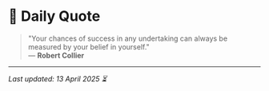 # 📜 Daily Quote

> "Your chances of success in any undertaking can always be measured by your belief in yourself."  
> — **Robert Collier**

---

_Last updated: 13 April 2025 ⏳_
